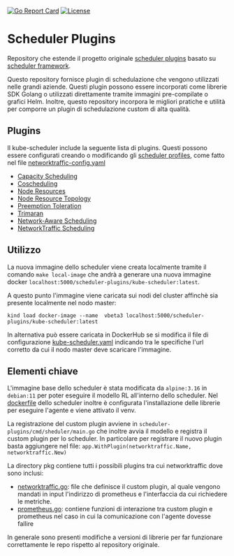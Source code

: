 [![Go Report Card](https://goreportcard.com/badge/kubernetes-sigs/scheduler-plugins)](https://goreportcard.com/report/kubernetes-sigs/scheduler-plugins) [![License](https://img.shields.io/badge/License-Apache%202.0-blue.svg)](https://github.com/kubernetes-sigs/scheduler-plugins/blob/master/LICENSE)

# Scheduler Plugins

Repository che estende il progetto originale [scheduler plugins](https://github.com/kubernetes-sigs/scheduler-plugins) basato su [scheduler framework](https://kubernetes.io/docs/concepts/scheduling-eviction/scheduling-framework/).

Questo repository fornisce plugin di schedulazione che vengono utilizzati nelle grandi aziende. Questi plugin possono essere incorporati come librerie SDK Golang o utilizzati direttamente tramite immagini pre-compilate o grafici Helm. Inoltre, questo repository incorpora le migliori pratiche e utilità per comporre un plugin di schedulazione custom di alta qualità.

## Plugins

Il kube-scheduler include la seguente lista di plugins. Questi possono essere configurati creando o modificando gli
[scheduler profiles](https://kubernetes.io/docs/reference/scheduling/config/#multiple-profiles), come fatto nel file [networktraffic-config.yaml](../networktraffic-config.yaml)

* [Capacity Scheduling](pkg/capacityscheduling/README.md)
* [Coscheduling](pkg/coscheduling/README.md)
* [Node Resources](pkg/noderesources/README.md)
* [Node Resource Topology](pkg/noderesourcetopology/README.md)
* [Preemption Toleration](pkg/preemptiontoleration/README.md)
* [Trimaran](pkg/trimaran/README.md)
* [Network-Aware Scheduling](pkg/networkaware/README.md)
* [NetworkTraffic Scheduling](pkg/networktraffic/README.md)

## Utilizzo

La nuova immagine dello scheduler viene creata localmente tramite il comando `make local-image` che andrà a generare una nuova immagine docker `localhost:5000/scheduler-plugins/kube-scheduler:latest`.

A questo punto l'immagine viene caricata sui nodi del cluster affinchè sia presente localmente nel nodo master:

``` kind load docker-image --name  vbeta3 localhost:5000/scheduler-plugins/kube-scheduler:latest  ```

In alternativa può essere caricata in DockerHub se si modifica il file di configurazione [kube-scheduler.yaml](../kube-scheduler.yaml) indicando tra le specifiche l'url corretto da cui il nodo master deve scaricare l'immagine.

## Elementi chiave

L'immagine base dello scheduler è stata modificata da `alpine:3.16` in `debian:11` per poter eseguire il modello RL all'interno dello scheduler. Nel [dockerfile](bulid/scheduler/Dockerfile) dello scheduler inoltre è configurata l'installazione delle librerie per eseguire l'agente e viene attivato il venv.

La registrazione del custom plugin avviene in  `scheduler-plugins/cmd/sheduler/main.go` che inoltre avvia il modello e registra il custom plugin per lo scheduler.
In particolare per registrare il nuovo plugin basta aggiungere nel file:
```app.WithPlugin(networktraffic.Name, networktraffic.New)```

La directory pkg contiene tutti i possibili plugins tra cui networktraffic dove sono inclusi:
- [networktraffic.go](pkg/networktraffic/networktraffic.go): file che definisce il custom plugin, al quale vengono mandati in input l'indirizzo di prometheus e l'interfaccia da cui richiedere le metriche.
- [prometheus.go](pkg/networktraffic/prometheus.go): contiene funzioni di interazione tra custom plugin e  prometheus nel caso in cui la comunicazione con l'agente dovesse fallire

In generale sono presenti modifiche a versioni di librerie per far funzionare correttamente le repo rispetto al repository originale.
